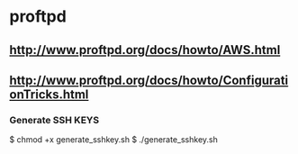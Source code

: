 # proftpd

## http://www.proftpd.org/docs/howto/AWS.html
## http://www.proftpd.org/docs/howto/ConfigurationTricks.html

### Generate SSH KEYS

$ chmod +x generate_sshkey.sh
$ ./generate_sshkey.sh
